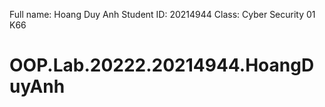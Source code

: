 Full name: Hoang Duy Anh
Student ID: 20214944
Class: Cyber Security 01 K66

# OOP.Lab.20222.20214944.HoangDuyAnh
